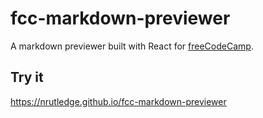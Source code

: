 # fcc-markdown-previewer

A markdown previewer built with React for [freeCodeCamp](https://learn.freecodecamp.org/front-end-libraries/front-end-libraries-projects/build-a-markdown-previewer).

## Try it

https://nrutledge.github.io/fcc-markdown-previewer
